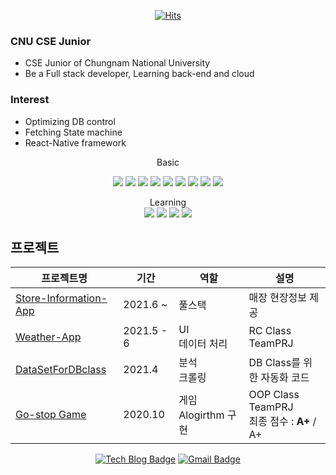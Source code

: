 
<div align=center>
  
[![Hits](https://hits.seeyoufarm.com/api/count/incr/badge.svg?url=https%3A%2F%2Fgithub.com%2F201702083&count_bg=%2379C83D&title_bg=%23555555&icon=&icon_color=%23E7E7E7&title=hits&edge_flat=false)](https://hits.seeyoufarm.com)
</div>

### CNU CSE Junior
- CSE Junior of Chungnam National University
- Be a Full stack developer, Learning back-end and cloud

### Interest
- Optimizing DB control
- Fetching State machine
- React-Native framework
 
<div align=center>
  <div> Basic </div>
  
  <img src="https://img.shields.io/badge/JAVA-007396?style=flat-square&logo=java&logoColor=white"> <img src="https://img.shields.io/badge/Python-3766AB?style=flat-square&logo=Python&logoColor=blue"/> <img src="https://img.shields.io/badge/MongoDB-47A248?style=flat-square&logo=MongoDB&logoColor=black"/> <img src="https://img.shields.io/badge/c++-00599C?style=flat-square&logo=c%2B%2B&logoColor=white"/> <img src="https://img.shields.io/badge/oracle-F80000?style=flat-square&logo=oracle&logoColor=white"> <img src="https://img.shields.io/badge/javascript-F7DF1E?style=flat-square&logo=javascript&logoColor=blue"> <img src="https://img.shields.io/badge/react-61DAFB?style=flat-square&logo=react&logoColor=black"> <img src="https://img.shields.io/badge/html-E34F26?style=flat-square&logo=html5&logoColor=white"> <img src="https://img.shields.io/badge/css-1572B6?style=flat-square&logo=css3&logoColor=blue"> 
  
  <div> Learning </div>
    <img src="https://img.shields.io/badge/Android-3DDC84?style=flat-square&logo=Android&logoColor=green"/> <img src="https://img.shields.io/badge/linux-FCC624?style=flat-square&logo=linux&logoColor=black"> <img src="https://img.shields.io/badge/Spring-6DB33F?style=flat-square&logo=Spring&logoColor=green"> <img src="https://img.shields.io/badge/Amazon AWS-232F3E?style=flat-square&logo=Amazon%20AWS&logoColor=white"/></a> 



</div>

## 프로젝트

| 프로젝트명 	| 기간 	|  역할 	| 설명 	|
|-----------------------------------------|-------------|----------------------------|---------------------------------------------------	|
| [Store-Information-App](https://github.com/201702083/ZzikKong)	| 2021.6 ~ 	|  풀스택 	| 매장 현장정보 제공    	|
| [Weather-App](https://github.com/201702083/RN-WeatherApp) 	| 2021.5 - 6 	|  UI<br>데이터 처리 	| RC Class TeamPRJ <br>   	|
| [DataSetForDBclass](https://github.com/201702083/WebCrowling) 	| 2021.4 	| 분석<br>크롤링 	| DB Class를 위한 자동화 코드 <br>  	|
| [Go-stop Game](https://github.com/201702083/Gostop_TeamPrjt) | 2020.10 | 게임 Alogirthm 구현<br> | OOP Class TeamPRJ<br>최종 점수 : **A+** / A+


<div align=center>
  
  [![Tech Blog Badge](http://img.shields.io/badge/-Tech%20blog-black?style=flat-square&logo=tistory&link=https://coderhs.tistory.com/)](https://coderhs.tistory.com/)
  [![Gmail Badge](https://img.shields.io/badge/Gmail-d14836?style=flat-square&logo=Gmail&logoColor=white&link=mailto:chs29359685@gmail.com)](mailto:chs29359685@gmail.com)

</div>
